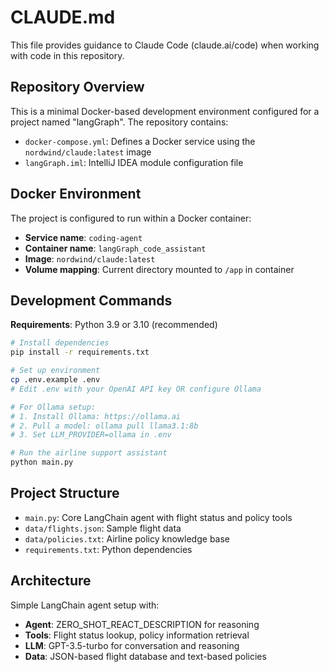 # CLAUDE.md

This file provides guidance to Claude Code (claude.ai/code) when working with code in this repository.

## Repository Overview

This is a minimal Docker-based development environment configured for a project named "langGraph". The repository contains:

- `docker-compose.yml`: Defines a Docker service using the `nordwind/claude:latest` image
- `langGraph.iml`: IntelliJ IDEA module configuration file

## Docker Environment

The project is configured to run within a Docker container:

- **Service name**: `coding-agent`
- **Container name**: `langGraph_code_assistant`
- **Image**: `nordwind/claude:latest`
- **Volume mapping**: Current directory mounted to `/app` in container

## Development Commands

**Requirements**: Python 3.9 or 3.10 (recommended)

```bash
# Install dependencies
pip install -r requirements.txt

# Set up environment
cp .env.example .env
# Edit .env with your OpenAI API key OR configure Ollama

# For Ollama setup:
# 1. Install Ollama: https://ollama.ai
# 2. Pull a model: ollama pull llama3.1:8b
# 3. Set LLM_PROVIDER=ollama in .env

# Run the airline support assistant
python main.py
```

## Project Structure

- `main.py`: Core LangChain agent with flight status and policy tools
- `data/flights.json`: Sample flight data
- `data/policies.txt`: Airline policy knowledge base
- `requirements.txt`: Python dependencies

## Architecture

Simple LangChain agent setup with:
- **Agent**: ZERO_SHOT_REACT_DESCRIPTION for reasoning
- **Tools**: Flight status lookup, policy information retrieval
- **LLM**: GPT-3.5-turbo for conversation and reasoning
- **Data**: JSON-based flight database and text-based policies